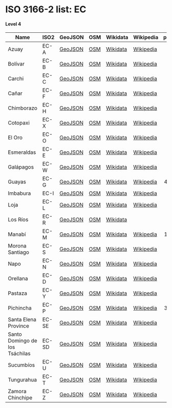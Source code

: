 # ISO 3166-2 list: EC


#### Level 4
Name | ISO2 | GeoJSON | OSM | Wikidata | Wikipedia | population 
--- | --- | --- | --- | --- | --- | --: 
Azuay | EC-A | [GeoJSON](../../geojson/q8/iso2/EC/EC-A.geojson) | [OSM](https://www.openstreetmap.org/relation/107886) | [Wikidata](https://www.wikidata.org/wiki/Q220451) | [Wikipedia](http://en.wikipedia.org/wiki/es%3AProvincia%20de%20Azuay) | 881,394
Bolívar | EC-B | [GeoJSON](../../geojson/q8/iso2/EC/EC-B.geojson) | [OSM](https://www.openstreetmap.org/relation/108899) | [Wikidata](https://www.wikidata.org/wiki/Q261165) | [Wikipedia](http://en.wikipedia.org/wiki/es%3AProvincia%20de%20Bol%C3%ADvar%20%28Ecuador%29) | 209,933
Carchi | EC-C | [GeoJSON](../../geojson/q8/iso2/EC/EC-C.geojson) | [OSM](https://www.openstreetmap.org/relation/114048) | [Wikidata](https://www.wikidata.org/wiki/Q321729) | [Wikipedia](http://en.wikipedia.org/wiki/es%3ACarchi) | 186,869
Cañar | EC-F | [GeoJSON](../../geojson/q8/iso2/EC/EC-F.geojson) | [OSM](https://www.openstreetmap.org/relation/108720) | [Wikidata](https://www.wikidata.org/wiki/Q335471) | [Wikipedia](http://en.wikipedia.org/wiki/es%3AProvincia%20de%20Ca%C3%B1ar) | 281,396
Chimborazo | EC-H | [GeoJSON](../../geojson/q8/iso2/EC/EC-H.geojson) | [OSM](https://www.openstreetmap.org/relation/108860) | [Wikidata](https://www.wikidata.org/wiki/Q238492) | [Wikipedia](http://en.wikipedia.org/wiki/es%3AProvincia%20de%20Chimborazo) | 524,004
Cotopaxi | EC-X | [GeoJSON](../../geojson/q8/iso2/EC/EC-X.geojson) | [OSM](https://www.openstreetmap.org/relation/963072) | [Wikidata](https://www.wikidata.org/wiki/Q241140) | [Wikipedia](http://en.wikipedia.org/wiki/es%3ACotopaxi%20%28provincia%29) | 657,175
El Oro | EC-O | [GeoJSON](../../geojson/q8/iso2/EC/EC-O.geojson) | [OSM](https://www.openstreetmap.org/relation/958681) | [Wikidata](https://www.wikidata.org/wiki/Q466019) | [Wikipedia](http://en.wikipedia.org/wiki/es%3AProvincia%20de%20El%20Oro) | 715,751
Esmeraldas | EC-E | [GeoJSON](../../geojson/q8/iso2/EC/EC-E.geojson) | [OSM](https://www.openstreetmap.org/relation/113237) | [Wikidata](https://www.wikidata.org/wiki/Q335526) | [Wikipedia](http://en.wikipedia.org/wiki/es%3AProvincia%20de%20Esmeraldas) | 643,654
Galápagos | EC-W | [GeoJSON](../../geojson/q8/iso2/EC/EC-W.geojson) | [OSM](https://www.openstreetmap.org/relation/1628150) | [Wikidata](https://www.wikidata.org/wiki/Q475038) | [Wikipedia](http://en.wikipedia.org/wiki/es%3AProvincia%20de%20Gal%C3%A1pagos) | 33,042
Guayas | EC-G | [GeoJSON](../../geojson/q8/iso2/EC/EC-G.geojson) | [OSM](https://www.openstreetmap.org/relation/109468) | [Wikidata](https://www.wikidata.org/wiki/Q335464) | [Wikipedia](http://en.wikipedia.org/wiki/es%3AProvincia%20de%20Guayas) | 4,387,434
Imbabura | EC-I | [GeoJSON](../../geojson/q8/iso2/EC/EC-I.geojson) | [OSM](https://www.openstreetmap.org/relation/113982) | [Wikidata](https://www.wikidata.org/wiki/Q321863) | [Wikipedia](http://en.wikipedia.org/wiki/es%3AImbabura%20%28provincia%29) | 476,257
Loja | EC-L | [GeoJSON](../../geojson/q8/iso2/EC/EC-L.geojson) | [OSM](https://www.openstreetmap.org/relation/108088) | [Wikidata](https://www.wikidata.org/wiki/Q504238) | [Wikipedia](http://en.wikipedia.org/wiki/es%3AProvincia%20de%20Loja) | 521,154
Los Ríos | EC-R | [GeoJSON](../../geojson/q8/iso2/EC/EC-R.geojson) | [OSM](https://www.openstreetmap.org/relation/109248) | [Wikidata](https://www.wikidata.org/wiki/Q504260) |  | 921,763
Manabí | EC-M | [GeoJSON](../../geojson/q8/iso2/EC/EC-M.geojson) | [OSM](https://www.openstreetmap.org/relation/112910) | [Wikidata](https://www.wikidata.org/wiki/Q504666) | [Wikipedia](http://en.wikipedia.org/wiki/es%3AProvincia%20de%20Manab%C3%AD) | 1,562,079
Morona Santiago | EC-S | [GeoJSON](../../geojson/q8/iso2/EC/EC-S.geojson) | [OSM](https://www.openstreetmap.org/relation/108521) | [Wikidata](https://www.wikidata.org/wiki/Q549522) | [Wikipedia](http://en.wikipedia.org/wiki/es%3AProvincia%20de%20Morona%20Santiago) | 196,535
Napo | EC-N | [GeoJSON](../../geojson/q8/iso2/EC/EC-N.geojson) | [OSM](https://www.openstreetmap.org/relation/114276) | [Wikidata](https://www.wikidata.org/wiki/Q211900) | [Wikipedia](http://en.wikipedia.org/wiki/es%3AProvincia%20de%20Napo) | 133,705
Orellana | EC-D | [GeoJSON](../../geojson/q8/iso2/EC/EC-D.geojson) | [OSM](https://www.openstreetmap.org/relation/114245) | [Wikidata](https://www.wikidata.org/wiki/Q499475) | [Wikipedia](http://en.wikipedia.org/wiki/en%3AOrellana%20Province) | 161,338
Pastaza | EC-Y | [GeoJSON](../../geojson/q8/iso2/EC/EC-Y.geojson) | [OSM](https://www.openstreetmap.org/relation/113869) | [Wikidata](https://www.wikidata.org/wiki/Q214814) | [Wikipedia](http://en.wikipedia.org/wiki/es%3AProvincia%20de%20Pastaza) | 114,202
Pichincha | EC-P | [GeoJSON](../../geojson/q8/iso2/EC/EC-P.geojson) | [OSM](https://www.openstreetmap.org/relation/113722) | [Wikidata](https://www.wikidata.org/wiki/Q272586) | [Wikipedia](http://en.wikipedia.org/wiki/es%3AProvincia%20de%20Pichincha) | 3,228,233
Santa Elena Province | EC-SE | [GeoJSON](../../geojson/q8/iso2/EC/EC-SE.geojson) | [OSM](https://www.openstreetmap.org/relation/109441) | [Wikidata](https://www.wikidata.org/wiki/Q1124125) | [Wikipedia](http://en.wikipedia.org/wiki/es%3AProvincia%20de%20Santa%20Elena) | 401,178
Santo Domingo de los Tsáchilas | EC-SD | [GeoJSON](../../geojson/q8/iso2/EC/EC-SD.geojson) | [OSM](https://www.openstreetmap.org/relation/113721) | [Wikidata](https://www.wikidata.org/wiki/Q1123208) | [Wikipedia](http://en.wikipedia.org/wiki/es%3AProvincia%20de%20Santo%20Domingo%20de%20los%20Ts%C3%A1chilas) | 458,580
Sucumbíos | EC-U | [GeoJSON](../../geojson/q8/iso2/EC/EC-U.geojson) | [OSM](https://www.openstreetmap.org/relation/114574) | [Wikidata](https://www.wikidata.org/wiki/Q499456) | [Wikipedia](http://en.wikipedia.org/wiki/es%3AProvincia%20de%20Sucumb%C3%ADos) | 230,503
Tungurahua | EC-T | [GeoJSON](../../geojson/q8/iso2/EC/EC-T.geojson) | [OSM](https://www.openstreetmap.org/relation/113442) | [Wikidata](https://www.wikidata.org/wiki/Q504252) | [Wikipedia](http://en.wikipedia.org/wiki/es%3AProvincia%20de%20Tungurahua) | 590,600
Zamora Chinchipe | EC-Z | [GeoJSON](../../geojson/q8/iso2/EC/EC-Z.geojson) | [OSM](https://www.openstreetmap.org/relation/108326) | [Wikidata](https://www.wikidata.org/wiki/Q744670) | [Wikipedia](http://en.wikipedia.org/wiki/es%3AProvincia%20de%20Zamora%20Chinchipe) | 120,416
